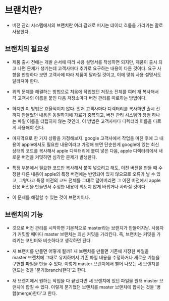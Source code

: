 # 브랜치란?

* 버전 관리 시스템에서의 브랜치란 여러 갈래로 퍼지는 데이터 흐름을 가리키는 말로 사용한다.

## 브랜치의 필요성

* 제품 출시 전에는 개발 순서에 따라 사용 설명서를 작성하면 되지만, 제품이 출시 되고 나면 문제가 생기는데 고객사마다 추가로 요구하는 내용이 다른 것이다. 요구 사항을 반영하다 보면 고객사에 따라 제품이 달라질 것이고, 이에 맞춰 사용 설명서도 달라져야 한다.

* 위의 문제를 해결하는 방법으로 처음에 작업했던 저장소 전체를 여러 개 복사해서 각 고객사의 이름을 붙인 다음 저장소마다 버전 관리를 따로하는 방법이다.

* 하지만 이 방법은 효율적이지 않다. 먼저 고객사마다 디렉터리를 복사하면 출시 전까지 만들었던 내용은 동일하기에 자료가 중복되고, 버전 관리 시스템의 장점 하나는 파일 이름을 더럽히지 않는 것인데, 이 방법은 고객사마다 디렉터리 이름을 다르게 사용해야 한다.

* 마지막으로 한 가지 상황을 가정해보자. google 고객사에서 작업을 마친 후에 그 내용이 apple에서도 필요한 내용이라고 가정해 보면 단순한게 google에 있는 최신 상태의 코드를 복사해서 apple 디렉터리에 붙여 넣은 다음, apple 디렉터리에서 새로운 버전을 커밋하면 심각한 문제가 발생한다.

* 특정 부분에서 필요한 코드만 복사해서 붙여 넣으려고 해도, 이전 버전을 만들 때 수정한 다른 내용이 apple의 특정 버전에는 반영되어 있지 않으므로 오류가 날 수 있고, 그렇다고 특정 버전의 코드 전체를 그대로 덮어버리면 그 이전 버전에서 apple 전용 버전을 만들면서 수정한 내용이 의도치 않게 바뀌거나 사라질 것이다.

* 이 문제를 해결할 수 있는 것이 브랜치이다.

## 브랜치의 기능

* 깃으로 버전 관리를 시작하면 기본적으로 master라는 브랜치가 만들어지낟. 사용자가 커밋할 때마다 master 브랜치는 최신 커밋을 가리킨다. 즉, 브랜치는 커밋을 가리키는 포인터와 비슷하다고 생각하면 된다.

* 새 브랜치를 만들면 어떻게 될까? 새 브랜치를 만들면 기존에 저장한 파일을 master 브랜치에 그대로 유지하며서 기존 파일 내용을 수정하거나 새로운 기능을 구현할 파일을 만들 수 있다. 이렇게 master 브랜치에서 뻗어 나오는 새 브랜치를 만드는 것을 '분기(branch)한다'고 한다.

* 새 브랜치에서 원하는 작업을 다 끝냈다면 새 브랜치에 있던 파일을 원래 master 브랜치에 합칠 수 있다. 이렇게 분기했던 브랜치를 master 브랜치에 합치는 것을 '병합(merge)한다'고 한다.
